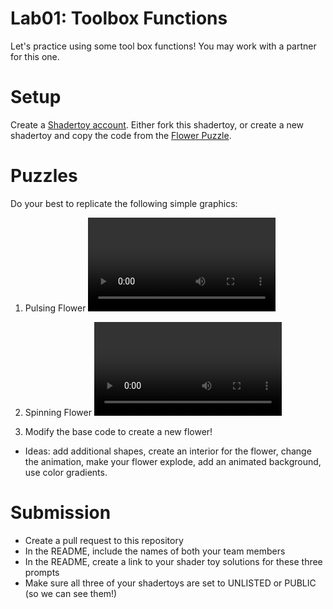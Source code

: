 # Lab01: Toolbox Functions

Let's practice using some tool box functions! You may work with a partner for this one.

# Setup 

Create a [Shadertoy account](https://www.shadertoy.com/). Either fork this shadertoy, or create a new shadertoy and copy the code from the [Flower Puzzle](https://www.shadertoy.com/view/NsVBzy).

# Puzzles

Do your best to replicate the following simple graphics:

1. Pulsing Flower
![75f8b7ade447b2ad49c9f19aa0f190c9](file:///C:/Users/lewis/OneDrive/Desktop/LG%20SCHOOL/LG%20PENN/LG%20PENN%2024-25/FALL%202024/CIS%205660/lab01-toolbox-functions/capture%20(1).webm)

2. Spinning Flower
![dbd6b5b655de0843869f06d8f9871770](file:///C:/Users/lewis/OneDrive/Desktop/LG%20SCHOOL/LG%20PENN/LG%20PENN%2024-25/FALL%202024/CIS%205660/lab01-toolbox-functions/capture.webm)

3. Modify the base code to create a new flower!
- Ideas: add additional shapes, create an interior for the flower, change the animation, make your flower explode, add an animated background, use color gradients.

# Submission
- Create a pull request to this repository
- In the README, include the names of both your team members
- In the README, create a link to your shader toy solutions for these three prompts
- Make sure all three of your shadertoys are set to UNLISTED or PUBLIC (so we can see them!)

